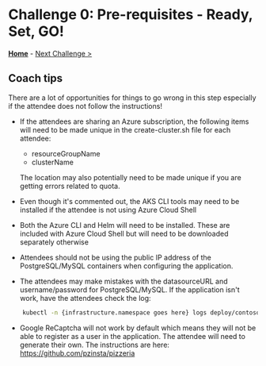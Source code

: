 # Challenge 0: Pre-requisites - Ready, Set, GO!

**[Home](./README.md)** - [Next Challenge >](./01-assessment.md)

## Coach tips

There are a lot of opportunities for things to go wrong in this step especially if the attendee does not follow the instructions!

* If the attendees are sharing an Azure subscription, the following items will need to be made unique in the create-cluster.sh file for each attendee:

    * resourceGroupName
    * clusterName

    The location may also potentially need to be made unique if you are getting errors related to quota.

*  Even though it's commented out, the AKS CLI tools may need to be installed if the attendee is not using Azure Cloud Shell

* Both the Azure CLI and Helm will need to be installed. These are included with Azure Cloud Shell but will need to be downloaded separately otherwise

* Attendees should not be using the public IP address of the PostgreSQL/MySQL containers when configuring the application.

* The attendees may make mistakes with the datasourceURL and username/password for PostgreSQL/MySQL. If the application isn't work, have the attendees check the log:

```bash
    kubectl -n {infrastructure.namespace goes here} logs deploy/contosopizza --tail=5000
```

* Google ReCaptcha will not work by default which means they will not be able to register as a user in the application. The attendee will need to generate their own. The instructions are here: https://github.com/pzinsta/pizzeria


